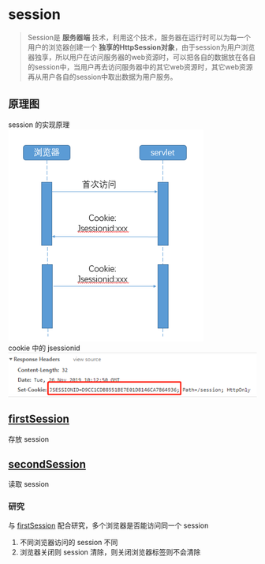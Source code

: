 # session
> Session是 **服务器端** 技术，利用这个技术，服务器在运行时可以为每一个用户的浏览器创建一个 **独享的HttpSession对象**，由于session为用户浏览器独享，所以用户在访问服务器的web资源时，可以把各自的数据放在各自的session中，当用户再去访问服务器中的其它web资源时，其它web资源再从用户各自的session中取出数据为用户服务。
## 原理图
session 的实现原理<br>
![session](images/session.png)<br>
cookie 中的 jsessionid<br>
![jsessionid](images/jsessionid.png)
## [firstSession](src/main/java/org/lzn/FirstSession.java)
存放 session
## [secondSession](src/main/java/org/lzn/SecondSession.java)
读取 session
### 研究
与 [firstSession](src/main/java/org/lzn/FirstSession.java) 配合研究，多个浏览器是否能访问同一个 session<br>
1. 不同浏览器访问的 session 不同
2. 浏览器关闭则 session 清除，则关闭浏览器标签则不会清除